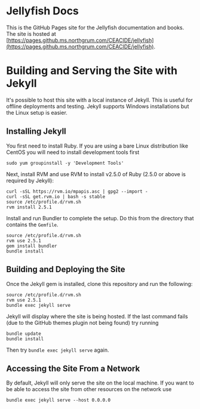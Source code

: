 # Jellyfish Docs
This is the GitHub Pages site for the Jellyfish documentation and books.  The site is hosted at
[https://pages.github.ms.northgrum.com/CEACIDE/jellyfish](https://pages.github.ms.northgrum.com/CEACIDE/jellyfish).

# Building and Serving the Site with Jekyll
It's possible to host this site with a local instance of Jekyll.  This is useful for offline deployments and testing.
Jekyll supports Windows installations but the Linux setup is easier.

## Installing Jekyll
You first need to install Ruby.  If you are using a bare Linux distribution like CentOS you will need to install
development tools first
```
sudo yum groupinstall -y 'Development Tools'
```

Next, install RVM and use RVM to install v2.5.0 of Ruby (2.5.0 or above is required by Jekyll):
```
curl -sSL https://rvm.io/mpapis.asc | gpg2 --import -
curl -sSL get.rvm.io | bash -s stable
source /etc/profile.d/rvm.sh
rvm install 2.5.1
```

Install and run Bundler to complete the setup.  Do this from the directory that contains the `Gemfile`.
```
source /etc/profile.d/rvm.sh
rvm use 2.5.1
gem install bundler
bundle install
```

## Building and Deploying the Site
Once the Jekyll gem is installed, clone this repository and run the following:
```
source /etc/profile.d/rvm.sh
rvm use 2.5.1
bundle exec jekyll serve
```

Jekyll will display where the site is being hosted.  If the last command fails (due to the GitHub themes plugin not
being found) try running
```
bundle update
bundle install
```
Then try `bundle exec jekyll serve` again.

## Accessing the Site From a Network
By default, Jekyll will only serve the site on the local machine.  If you want to be able to access the site from other
resources on the network use
```
bundle exec jekyll serve --host 0.0.0.0
```
